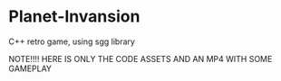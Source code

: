 # Planet-Invansion
C++ retro game, using sgg library


NOTE!!!! HERE IS ONLY THE CODE ASSETS AND AN MP4 WITH SOME GAMEPLAY
